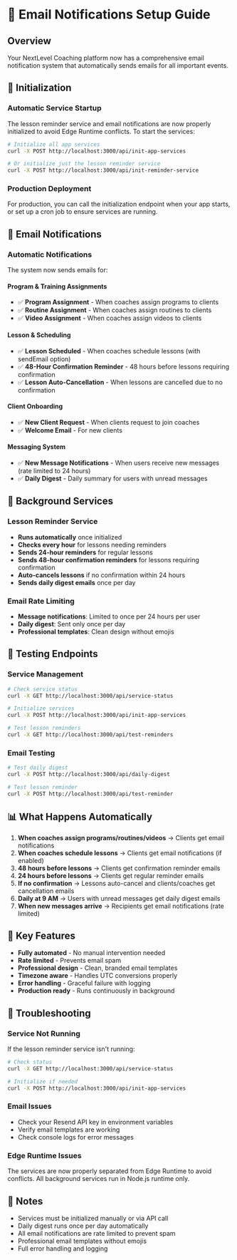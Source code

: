 # 📧 Email Notifications Setup Guide

## Overview

Your NextLevel Coaching platform now has a comprehensive email notification system that automatically sends emails for all important events.

## 🚀 Initialization

### Automatic Service Startup

The lesson reminder service and email notifications are now properly initialized to avoid Edge Runtime conflicts. To start the services:

```bash
# Initialize all app services
curl -X POST http://localhost:3000/api/init-app-services

# Or initialize just the lesson reminder service
curl -X POST http://localhost:3000/api/init-reminder-service
```

### Production Deployment

For production, you can call the initialization endpoint when your app starts, or set up a cron job to ensure services are running.

## 📧 Email Notifications

### Automatic Notifications

The system now sends emails for:

#### **Program & Training Assignments**

- ✅ **Program Assignment** - When coaches assign programs to clients
- ✅ **Routine Assignment** - When coaches assign routines to clients
- ✅ **Video Assignment** - When coaches assign videos to clients

#### **Lesson & Scheduling**

- ✅ **Lesson Scheduled** - When coaches schedule lessons (with sendEmail option)
- ✅ **48-Hour Confirmation Reminder** - 48 hours before lessons requiring confirmation
- ✅ **Lesson Auto-Cancellation** - When lessons are cancelled due to no confirmation

#### **Client Onboarding**

- ✅ **New Client Request** - When clients request to join coaches
- ✅ **Welcome Email** - For new clients

#### **Messaging System**

- ✅ **New Message Notifications** - When users receive new messages (rate limited to 24 hours)
- ✅ **Daily Digest** - Daily summary for users with unread messages

## 🔄 Background Services

### Lesson Reminder Service

- **Runs automatically** once initialized
- **Checks every hour** for lessons needing reminders
- **Sends 24-hour reminders** for regular lessons
- **Sends 48-hour confirmation reminders** for lessons requiring confirmation
- **Auto-cancels lessons** if no confirmation within 24 hours
- **Sends daily digest emails** once per day

### Email Rate Limiting

- **Message notifications**: Limited to once per 24 hours per user
- **Daily digest**: Sent only once per day
- **Professional templates**: Clean design without emojis

## 🧪 Testing Endpoints

### Service Management

```bash
# Check service status
curl -X GET http://localhost:3000/api/service-status

# Initialize services
curl -X POST http://localhost:3000/api/init-app-services

# Test lesson reminders
curl -X GET http://localhost:3000/api/test-reminders
```

### Email Testing

```bash
# Test daily digest
curl -X POST http://localhost:3000/api/daily-digest

# Test lesson reminder
curl -X POST http://localhost:3000/api/test-reminder
```

## 📊 What Happens Automatically

1. **When coaches assign programs/routines/videos** → Clients get email notifications
2. **When coaches schedule lessons** → Clients get email notifications (if enabled)
3. **48 hours before lessons** → Clients get confirmation reminder emails
4. **24 hours before lessons** → Clients get regular reminder emails
5. **If no confirmation** → Lessons auto-cancel and clients/coaches get cancellation emails
6. **Daily at 9 AM** → Users with unread messages get daily digest emails
7. **When new messages arrive** → Recipients get email notifications (rate limited)

## 🎯 Key Features

- **Fully automated** - No manual intervention needed
- **Rate limited** - Prevents email spam
- **Professional design** - Clean, branded email templates
- **Timezone aware** - Handles UTC conversions properly
- **Error handling** - Graceful failure with logging
- **Production ready** - Runs continuously in background

## 🔧 Troubleshooting

### Service Not Running

If the lesson reminder service isn't running:

```bash
# Check status
curl -X GET http://localhost:3000/api/service-status

# Initialize if needed
curl -X POST http://localhost:3000/api/init-app-services
```

### Email Issues

- Check your Resend API key in environment variables
- Verify email templates are working
- Check console logs for error messages

### Edge Runtime Issues

The services are now properly separated from Edge Runtime to avoid conflicts. All background services run in Node.js runtime only.

## 📝 Notes

- Services must be initialized manually or via API call
- Daily digest runs once per day automatically
- All email notifications are rate limited to prevent spam
- Professional email templates without emojis
- Full error handling and logging

